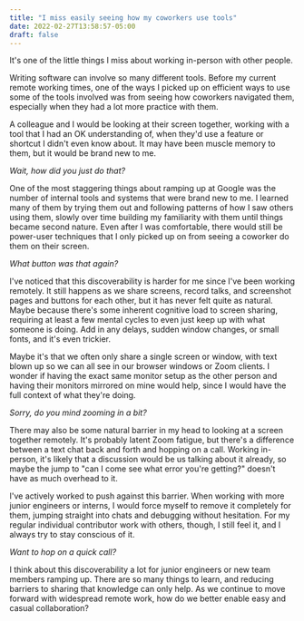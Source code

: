 ```yaml
---
title: "I miss easily seeing how my coworkers use tools"
date: 2022-02-27T13:58:57-05:00
draft: false
---
```


It's one of the little things I miss about working in-person with other people.

Writing software can involve so many different tools. Before my current remote working times, one of the ways I picked up on efficient ways to use some of the tools involved was from seeing how coworkers navigated them, especially when they had a lot more practice with them.

A colleague and I would be looking at their screen together, working with a tool that I had an OK understanding of, when they'd use a feature or shortcut I didn't even know about. It may have been muscle memory to them, but it would be brand new to me.

*Wait, how did you just do that?*

One of the most staggering things about ramping up at Google was the number of internal tools and systems that were brand new to me. I learned many of them by trying them out and following patterns of how I saw others using them, slowly over time building my familiarity with them until things became second nature. Even after I was comfortable, there would still be power-user techniques that I only picked up on from seeing a coworker do them on their screen.

*What button was that again?*

I've noticed that this discoverability is harder for me since I've been working remotely.  It still happens as we share screens, record talks, and screenshot pages and buttons for each other, but it has never felt quite as natural.  Maybe because there's some inherent cognitive load to screen sharing, requiring at least a few mental cycles to even just keep up with what someone is doing.  Add in any delays, sudden window changes, or small fonts, and it's even trickier.

Maybe it's that we often only share a single screen or window, with text blown up so we can all see in our browser windows or Zoom clients. I wonder if having the exact same monitor setup as the other person and having their monitors mirrored on mine would help, since I would have the full context of what they're doing.

*Sorry, do you mind zooming in a bit?*

There may also be some natural barrier in my head to looking at a screen together remotely. It's probably latent Zoom fatigue, but there's a difference between a text chat back and forth and hopping on a call. Working in-person, it's likely that a discussion would be us talking about it already, so maybe the jump to "can I come see what error you're getting?" doesn't have as much overhead to it.

I've actively worked to push against this barrier. When working with more junior engineers or interns, I would force myself to remove it completely for them, jumping straight into chats and debugging without hesitation. For my regular individual contributor work with others, though, I still feel it, and I always try to stay conscious of it.

*Want to hop on a quick call?*

I think about this discoverability a lot for junior engineers or new team members ramping up. There are so many things to learn, and reducing barriers to sharing that knowledge can only help. As we continue to move forward with widespread remote work, how do we better enable easy and casual collaboration?

